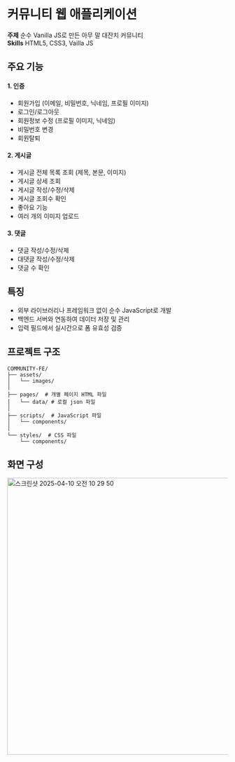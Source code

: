 # 커뮤니티 웹 애플리케이션

**주제** 순수 Vanilla JS로 만든 아무 말 대잔치 커뮤니티<br>
**Skills** HTML5, CSS3, Vailla JS

## 주요 기능
#### 1. 인증
  - 회원가입 (이메일, 비밀번호, 닉네임, 프로필 이미지)
  - 로그인/로그아웃
  - 회원정보 수정 (프로필 이미지, 닉네임)
  - 비밀번호 변경
  - 회원탈퇴

#### 2. 게시글
  - 게시글 전체 목록 조회 (제목, 본문, 이미지)
  - 게시글 상세 조회
  - 게시글 작성/수정/삭제
  - 게시글 조회수 확인
  - 좋아요 기능
  - 여러 개의 이미지 업로드

#### 3. 댓글
  - 댓글 작성/수정/삭제
  - 대댓글 작성/수정/삭제
  - 댓글 수 확인

## 특징
- 외부 라이브러리나 프레임워크 없이 순수 JavaScript로 개발
- 백엔드 서버와 연동하여 데이터 저장 및 관리
- 입력 필드에서 실시간으로 폼 유효성 검증

## 프로젝트 구조
```
COMMUNITY-FE/
├── assets/
│   └── images/
│
├── pages/  # 개별 페이지 HTML 파일
│   └── data/ # 로컬 json 파일
│
├── scripts/  # JavaScript 파일
│   └── components/
│
└── styles/  # CSS 파일
    └── components/
```

## 화면 구성
<img width="632" alt="스크린샷 2025-04-10 오전 10 29 50" src="https://github.com/user-attachments/assets/6e568a8a-220e-46a3-9454-3f351784d920" />
